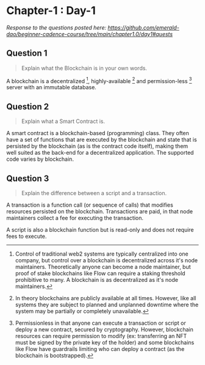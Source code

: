 # Chapter-1 : Day-1

*Response to the questions posted here: https://github.com/emerald-dao/beginner-cadence-course/tree/main/chapter1.0/day1#quests*

## Question 1

> Explain what the Blockchain is in your own words.

A blockchain is a decentralized [^decentralized], highly-available [^available] and permission-less [^permissionless] server with an immutable database.

[^decentralized]: Control of traditional web2 systems are typically centralized into one company, but control over a blockchain is decentralized across it's node maintainers.  Theoretically anyone can become a node maintainer, but proof of stake blockchains like Flow can require a staking threshold prohibitive to many.  A blockchain is as decentralized as it's node maintainers.

[^available]: In theory blockchains are publicly available at all times.  However, like all systems they are subject to planned and unplanned downtime where the system may be partially or completely unavailable.

[^permissionless]: Permissionless in that anyone can execute a transaction or script or deploy a new contract, secured by cryptography.  However, blockchain resources can require permission to modify (ex: transferring an NFT must be signed by the private key of the holder) and some blockchains like Flow have guardrails limiting who can deploy a contract (as the blockchain is bootstrapped).

## Question 2

> Explain what a Smart Contract is.

A smart contract is a blockchain-based (programming) class.  They often have a set of functions that are executed by the blockchain and state that is persisted by the blockchain (as is the contract code itself), making them well suited as the back-end for a decentralized application.  The supported code varies by blockchain.

## Question 3

> Explain the difference between a script and a transaction.

A transaction is a function call (or sequence of calls) that modifies resources persisted on the blockchain.  Transactions are paid, in that node maintainers collect a fee for executing the transaction.

A script is also a blockchain function but is read-only and does not require fees to execute.
